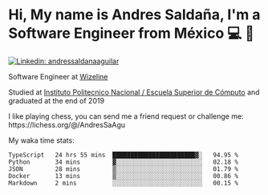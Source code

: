 # Hi, My name is Andres Saldaña, I'm a Software Engineer from México :computer: :boy:

[![Linkedin: andressaldanaaguilar](https://img.shields.io/badge/-andressaldanaaguilar-blue?style=flat-square&logo=Linkedin&logoColor=white&link=https://www.linkedin.com/in/thaianebraga/)](https://www.linkedin.com/in/andressaldanaaguilar)

<p>Software Engineer at <a href="https://www.wizeline.com/">Wizeline</a></p>
<p>Studied at <a href="https://en.wikipedia.org/wiki/ESCOM">Instituto Politecnico Nacional / Escuela Superior de Cómputo</a> and graduated at the end of 2019</p>
<p>I like playing chess, you can send me a friend request or challenge me: https://lichess.org/@/AndresSaAgu</p>

<p> My waka time stats: </p>

<!--START_SECTION:waka-->
```text
TypeScript   24 hrs 55 mins  ███████████████████████▓░   94.95 % 
Python       34 mins         ▓░░░░░░░░░░░░░░░░░░░░░░░░   02.18 % 
JSON         28 mins         ▒░░░░░░░░░░░░░░░░░░░░░░░░   01.79 % 
Docker       13 mins         ▒░░░░░░░░░░░░░░░░░░░░░░░░   00.86 % 
Markdown     2 mins          ░░░░░░░░░░░░░░░░░░░░░░░░░   00.15 % 
```
<!--END_SECTION:waka-->
